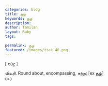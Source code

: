 ```yaml
---
categories: blog
title: சூழ
keywords: சூழ
description: 
author: Tamilan
layout: Ruby
tags: 
 
permalink: சூழ
featured: /images/ttak-48.png
---
```

  
[ cūẕ ]  
  
விஉரி. Round about, encompassing, சுற்ற; [ex சூழ்]  
(c.)